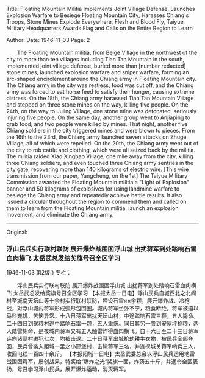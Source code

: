 Title: Floating Mountain Militia Implements Joint Village Defense, Launches Explosion Warfare to Besiege Floating Mountain City, Harasses Chiang's Troops, Stone Mines Explode Everywhere, Flesh and Blood Fly, Taiyue Military Headquarters Awards Flag and Calls on the Entire Region to Learn

Author:
Date: 1946-11-03
Page: 2

　　The Floating Mountain militia, from Beige Village in the northwest of the city to more than ten villages including Tian Tan Mountain in the south, implemented joint village defense, buried more than [number redacted] stone mines, launched explosion warfare and sniper warfare, forming an arc-shaped encirclement around the Chiang army in Floating Mountain city. The Chiang army in the city was restless, food was cut off, and the Chiang army was forced to eat horse feed to satisfy their hunger, causing extreme distress. On the 18th, the Chiang army harassed Tian Tan Mountain Village and stepped on three stone mines on the way, killing five people. On the 24th, on the way to Juling Village, one stone mine was detonated, seriously injuring five people. On the same day, another group went to Anjiaping to grab food, and two people were killed by mines. That night, another five Chiang soldiers in the city triggered mines and were blown to pieces. From the 16th to the 23rd, the Chiang army launched seven attacks on Zhuge Village, all of which were repelled. On the 20th, the Chiang army went out of the city to rob cattle and clothing, which were all seized back by the militia. The militia raided Xiao Xingbao Village, one mile away from the city, killing three Chiang soldiers, and even touched three Chiang army sentries in the city gate, recovering more than 140 kilograms of electric wire.
    [This wire transmission from our paper, Yangcheng, on the 1st] The Taiyue Military Commission awarded the Floating Mountain militia a "Light of Explosion" banner and 50 kilograms of explosives for using landmine warfare to besiege the Chiang army and repeatedly achieve battle results. It also issued a circular throughout the region to commend them and called on them to learn from the Floating Mountain militia, launch an explosion movement, and eliminate the Chiang army.



<hr /> 

Original: 


### 浮山民兵实行联村联防  展开爆炸战围困浮山城  出扰蒋军到处踏响石雷血肉横飞  太岳武总发给奖旗号召全区学习

1946-11-03
第2版()
专栏：

　　浮山民兵实行联村联防
    展开爆炸战围困浮山城
    出扰蒋军到处踏响石雷血肉横飞
    太岳武总发给奖旗号召全区学习
    【本报太岳一日电】浮山民兵自城西北之北阁村至城南天坛山等十余村实行联村联防，埋设石雷××余颗，展开爆炸战、冷枪战，对浮山城内蒋军形成弧形包围圈。城内蒋军坐卧不宁，粮食断绝，蒋军被迫以马料充饥，苦恼异常。十八日蒋军出扰天坛山村，中途踏响石雷三颗，五人毙命。二十四日到聚粮村途中踏响石雷一颗，五人重伤。同日其另一股到安家坪抢粮，两人踏雷毙命，是夜城内蒋军又有五人触雷炸得血肉横飞。自十六日至二十三日蒋军连向诸葛村进犯七次，均被击退。二十日蒋军出城抢劫耕牛衣物，被民兵全部夺回，民兵曾袭入距城一里之小邢堡村，击毙蒋军三名，并连摸城关蒋军哨兵三人，收回电线一百四十余斤。
    【本报阳城一日电】太岳武委总会以浮山民兵运用地雷战围困蒋军，屡创战果，特奖给“爆炸之光”奖旗一面，炸药五十斤，并通令全区表扬，号召学习浮山民兵，展开爆炸运动，消灭蒋军。
